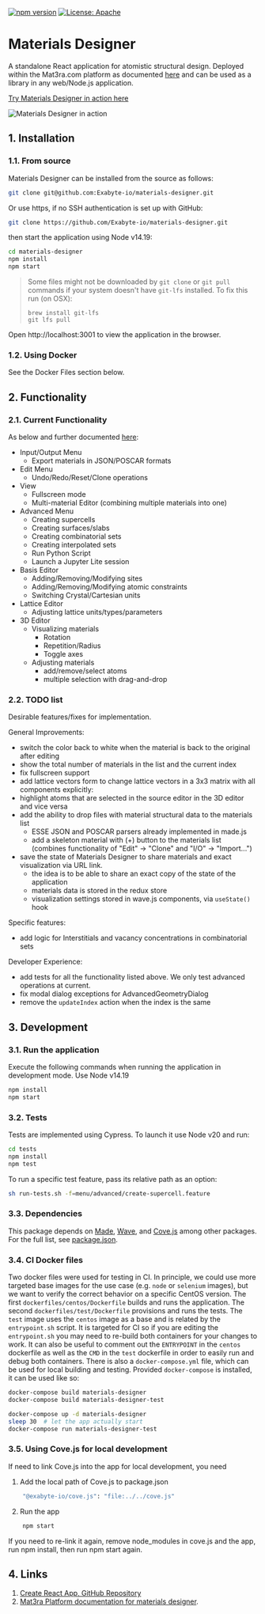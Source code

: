 [![npm version](https://badge.fury.io/js/%40exabyte-io%2Fmaterials-designer.svg)](https://badge.fury.io/js/%40exabyte-io%2Fmaterials-designer)
[![License: Apache](https://img.shields.io/badge/License-Apache-blue.svg)](https://www.apache.org/licenses/LICENSE-2.0)

# Materials Designer

A standalone React application for atomistic structural design. Deployed within the Mat3ra.com platform as documented [here](https://docs.mat3ra.com/materials-designer/overview/) and can be used as a library in any web/Node.js application.

[Try Materials Designer in action here](https://mat3ra-materials-designer.netlify.app/)

![Materials Designer in action](https://i.imgur.com/f7NvNNl.png)


## 1. Installation

### 1.1. From source

Materials Designer can be installed from the source as follows:

```bash
git clone git@github.com:Exabyte-io/materials-designer.git
```
Or use https, if no SSH authentication is set up with GitHub:

```bash
git clone https://github.com/Exabyte-io/materials-designer.git
```

then start the application using Node v14.19:

```bash
cd materials-designer
npm install
npm start
```

> Some files might not be downloaded by `git clone` or `git pull` commands if your system doesn't have `git-lfs` installed.
> To fix this run (on OSX):
> ```
> brew install git-lfs
> git lfs pull
> ```

Open http://localhost:3001 to view the application in the browser.

### 1.2. Using Docker

See the Docker Files section below.


## 2. Functionality

### 2.1. Current Functionality

As below and further documented [here](https://docs.mat3ra.com/materials-designer/overview/):

- Input/Output Menu
    - Export materials in JSON/POSCAR formats
- Edit Menu
    - Undo/Redo/Reset/Clone operations
- View
    - Fullscreen mode
    - Multi-material Editor (combining multiple materials into one)
- Advanced Menu
    - Creating supercells
    - Creating surfaces/slabs
    - Creating combinatorial sets
    - Creating interpolated sets
    - Run Python Script
    - Launch a Jupyter Lite session
- Basis Editor
    - Adding/Removing/Modifying sites
    - Adding/Removing/Modifying atomic constraints
    - Switching Crystal/Cartesian units
- Lattice Editor
    - Adjusting lattice units/types/parameters
- 3D Editor
    - Visualizing materials
        - Rotation
        - Repetition/Radius
        - Toggle axes
    - Adjusting materials
        - add/remove/select atoms
        - multiple selection with drag-and-drop

### 2.2. TODO list

Desirable features/fixes for implementation.

General Improvements:

- switch the color back to white when the material is back to the original after editing
- show the total number of materials in the list and the current index
- fix fullscreen support
- add lattice vectors form to change lattice vectors in a 3x3 matrix with all components explicitly:
- highlight atoms that are selected in the source editor in the 3D editor and vice versa
- add the ability to drop files with material structural data to the materials list
  - ESSE JSON and POSCAR parsers already implemented in made.js
  - add a skeleton material with (+) button to the materials list (combines functionality of "Edit" -> "Clone" and "I/O" -> "Import...")
- save the state of Materials Designer to share materials and exact visualization via URL link.  
  - the idea is to be able to share an exact copy of the state of the application
  - materials data is stored in the redux store
  - visualization settings stored in wave.js components, via `useState()` hook
 
Specific features:

- add logic for Interstitials and vacancy concentrations in combinatorial sets
 
Developer Experience:

- add tests for all the functionality listed above. We only test advanced operations at current.
- fix modal dialog exceptions for AdvancedGeometryDialog
- remove the `updateIndex` action when the index is the same


## 3. Development

### 3.1. Run the application

Execute the following commands when running the application in development mode. Use Node v14.19

```bash
npm install
npm start
```

### 3.2. Tests

Tests are implemented using Cypress. To launch it use Node v20 and run:

```bash
cd tests
npm install
npm test
```

To run a specific test feature, pass its relative path as an option:
```bash
sh run-tests.sh -f=menu/advanced/create-supercell.feature
```

### 3.3. Dependencies

This package depends on [Made](https://github.com/mat3ra/made), [Wave](https://github.com/Exabyte-io/wave.js), and [Cove.js](https://github.com/Exabyte-io/cove.js) among other packages. For the full list, see [package.json](package.json).

### 3.4. CI Docker files

Two docker files were used for testing in CI. In principle, we could use
more targeted base images for the use case (e.g. `node` or `selenium` images),
but we want to verify the correct behavior
on a specific CentOS version. The first `dockerfiles/centos/Dockerfile` builds and
runs the application. The second `dockerfiles/test/Dockerfile` provisions and runs
the tests. The `test` image uses the `centos` image as a base and is related by the
`entrypoint.sh` script. It is targeted for CI so if you are editing
the `entrypoint.sh` you may need to re-build both containers for your changes to
work. It can also be useful to comment out the `ENTRYPOINT` in the `centos` dockerfile
as well as the `CMD` in the `test` dockerfile in order to easily run and debug both
containers. There is also a `docker-compose.yml` file, which can be used for local
building and testing. Provided `docker-compose` is installed, it can be used like so:

```bash
docker-compose build materials-designer
docker-compose build materials-designer-test

docker-compose up -d materials-designer
sleep 30  # let the app actually start
docker-compose run materials-designer-test
```

### 3.5. Using Cove.js for local development

If need to link Cove.js into the app for local development, you need

1. Add the local path of Cove.js to package.json
```bash
    "@exabyte-io/cove.js": "file:../../cove.js"
```
2. Run the app
```bash
    npm start
```

If you need to re-link it again, remove node_modules in cove.js and the app, run npm install, then run npm start again. 


## 4. Links

1. [Create React App, GitHub Repository](https://github.com/facebook/create-react-app)
2. [Mat3ra Platform documentation for materials designer](https://docs.mat3ra.com/materials-designer/overview/).
